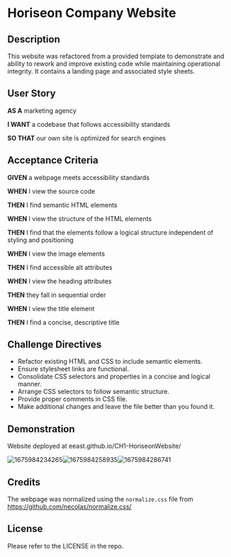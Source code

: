 # Horiseon Company Website

## Description

This website was refactored from a provided template to demonstrate and ability to rework and improve existing code while maintaining operational integrity. It contains a landing page and associated style sheets.

## User Story

**AS A** marketing agency

**I WANT** a codebase that follows accessibility standards

**SO THAT** our own site is optimized for search engines

## Acceptance Criteria

**GIVEN** a webpage meets accessibility standards

**WHEN** I view the source code

**THEN** I find semantic HTML elements

**WHEN** I view the structure of the HTML elements

**THEN** I find that the elements follow a logical structure independent of styling and positioning

**WHEN** I view the image elements

**THEN** I find accessible alt attributes

**WHEN** I view the heading attributes

**THEN** they fall in sequential order

**WHEN** I view the title element

**THEN** I find a concise, descriptive title

## Challenge Directives

* Refactor existing HTML and CSS to include semantic elements.
* Ensure stylesheet links are functional.
* Consolidate CSS selectors and properties in a concise and logical manner.
* Arrange CSS selectors to follow semantic structure.
* Provide proper comments in CSS file.
* Make additional changes and leave the file better than you found it.

## Demonstration

Website deployed at eeast.github.io/CH1-HoriseonWebsite/

![1675984234265](image/README/1675984234265.png)![1675984258935](image/README/1675984258935.png)![1675984286741](image/README/1675984286741.png)

## Credits

The webpage was normalized using the `normalize.css` file from https://github.com/necolas/normalize.css/

## License

Please refer to the LICENSE in the repo.
